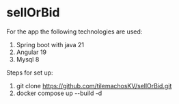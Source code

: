 # sellOrBid

For the app the following technologies are used:

1. Spring boot with java 21
2. Angular 19
3. Mysql 8

Steps for set up:

1. git clone https://github.com/tilemachosKV/sellOrBid.git
2. docker compose up --build -d
